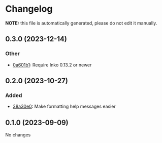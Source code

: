 # Changelog

**NOTE:** this file is automatically generated, please do not edit it manually.

## 0.3.0 (2023-12-14)

### Other

- [0a601b1](https://github.com/yorickpeterse/inko-optparse/commit/0a601b15243b202221d4f42bd2573aacfe473c70): Require Inko 0.13.2 or newer

## 0.2.0 (2023-10-27)

### Added

* [38a30e0](https://github.com/yorickpeterse/inko-optparse/commit/38a30e0): Make formatting help messages easier

## 0.1.0 (2023-09-09)

No changes

